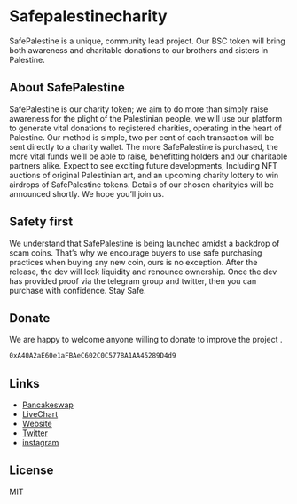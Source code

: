# Safepalestinecharity
SafePalestine is a unique, community lead project. Our BSC token will bring both awareness and charitable donations to our brothers and sisters in Palestine.

## About SafePalestine
SafePalestine is our charity token; we aim to do more than simply raise awareness for the plight of the Palestinian people, we will use our platform to generate vital donations to registered charities, operating in the heart of Palestine. Our method is simple, two per cent of each transaction will be sent directly to a charity wallet. The more SafePalestine is purchased, the more vital funds we’ll be able to raise, benefitting holders and our charitable partners alike.
Expect to see exciting future developments, Including NFT auctions of original Palestinian art, and an upcoming charity lottery to win airdrops of SafePalestine tokens. Details of our chosen charityies will be announced shortly.
We hope you’ll join us.
## Safety first
We understand that SafePalestine is being launched amidst a backdrop of scam coins. That’s why we encourage buyers to use safe purchasing practices when buying any new coin, ours is no exception. After the release, the dev will lock liquidity and renounce ownership. Once the dev has provided proof via the telegram group and twitter, then you can purchase with confidence. Stay Safe.
## Donate
We are happy to welcome anyone willing to donate to improve the project .
```sh
0xA40A2aE60e1aFBAeC602C0C5778A1AA45289D4d9
```
## Links
- [Pancakeswap](https://exchange.pancakeswap.finance/#/swap?outputCurrency=0xc3c07925292c6cbda324a9288bdfdebca322769c) 
- [LiveChart](https://poocoin.app/tokens/0xc3c07925292c6cbda324a9288bdfdebca322769c) 
- [Website](https://safepalestinecharity.com/) 
- [Twitter](https://twitter.com/safepalestine1/)
- [instagram](https://www.instagram.com/safepalestinetoken/) 



## License

MIT
